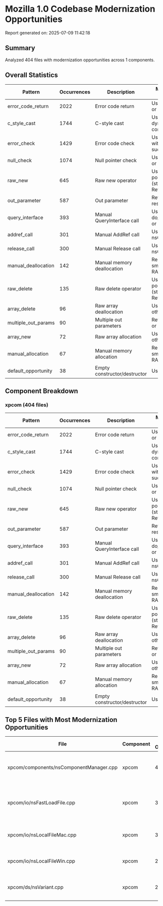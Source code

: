 # Mozilla 1.0 Codebase Modernization Opportunities

Report generated on: 2025-07-09 11:42:18

## Summary

Analyzed 404 files with modernization opportunities across 1 components.

## Overall Statistics

| Pattern | Occurrences | Description | Modernization Approach |
|---------|-------------|-------------|------------------------|
| error_code_return | 2022 | Error code return | Use result types or exceptions |
| c_style_cast | 1744 | C-style cast | Use static_cast, dynamic_cast, or const_cast |
| error_check | 1429 | Error code check | Use result types with explicit success/failure |
| null_check | 1074 | Null pointer check | Use std::optional or result type |
| raw_new | 645 | Raw new operator | Use smart pointers (std::unique_ptr, RefPtr) |
| out_parameter | 587 | Out parameter | Return value or result type |
| query_interface | 393 | Manual QueryInterface call | Use do_QueryInterface or as<T>() |
| addref_call | 301 | Manual AddRef call | Use RefPtr or nsCOMPtr |
| release_call | 300 | Manual Release call | Use RefPtr or nsCOMPtr |
| manual_deallocation | 142 | Manual memory deallocation | Replace with smart pointers or RAII pattern |
| raw_delete | 135 | Raw delete operator | Use smart pointers (std::unique_ptr, RefPtr) |
| array_delete | 96 | Raw array deallocation | Use std::vector or other container |
| multiple_out_params | 90 | Multiple out parameters | Return std::tuple or custom struct |
| array_new | 72 | Raw array allocation | Use std::vector or other container |
| manual_allocation | 67 | Manual memory allocation | Replace with smart pointers or RAII pattern |
| default_opportunity | 38 | Empty constructor/destructor | Use = default |

## Component Breakdown


### xpcom (404 files)

| Pattern | Occurrences | Description | Modernization Approach |
|---------|-------------|-------------|------------------------|
| error_code_return | 2022 | Error code return | Use result types or exceptions |
| c_style_cast | 1744 | C-style cast | Use static_cast, dynamic_cast, or const_cast |
| error_check | 1429 | Error code check | Use result types with explicit success/failure |
| null_check | 1074 | Null pointer check | Use std::optional or result type |
| raw_new | 645 | Raw new operator | Use smart pointers (std::unique_ptr, RefPtr) |
| out_parameter | 587 | Out parameter | Return value or result type |
| query_interface | 393 | Manual QueryInterface call | Use do_QueryInterface or as<T>() |
| addref_call | 301 | Manual AddRef call | Use RefPtr or nsCOMPtr |
| release_call | 300 | Manual Release call | Use RefPtr or nsCOMPtr |
| manual_deallocation | 142 | Manual memory deallocation | Replace with smart pointers or RAII pattern |
| raw_delete | 135 | Raw delete operator | Use smart pointers (std::unique_ptr, RefPtr) |
| array_delete | 96 | Raw array deallocation | Use std::vector or other container |
| multiple_out_params | 90 | Multiple out parameters | Return std::tuple or custom struct |
| array_new | 72 | Raw array allocation | Use std::vector or other container |
| manual_allocation | 67 | Manual memory allocation | Replace with smart pointers or RAII pattern |
| default_opportunity | 38 | Empty constructor/destructor | Use = default |

## Top 5 Files with Most Modernization Opportunities

| File | Component | Total Opportunities | Top Patterns |
|------|-----------|---------------------|-------------|
| xpcom/components/nsComponentManager.cpp | xpcom | 434 | error_check (124), error_code_return (118), null_check (57) |
| xpcom/io/nsFastLoadFile.cpp | xpcom | 332 | error_check (133), error_code_return (92), query_interface (38) |
| xpcom/io/nsLocalFileMac.cpp | xpcom | 304 | error_code_return (125), error_check (97), null_check (30) |
| xpcom/io/nsLocalFileWin.cpp | xpcom | 248 | error_code_return (110), error_check (61), null_check (25) |
| xpcom/ds/nsVariant.cpp | xpcom | 229 | error_code_return (117), null_check (39), error_check (20) |
